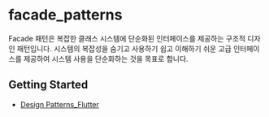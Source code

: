 # facade_patterns

Facade 패턴은 복잡한 클래스 시스템에 단순화된 인터페이스를 제공하는 구조적 디자인 패턴입니다. 
시스템의 복잡성을 숨기고 사용하기 쉽고 이해하기 쉬운 고급 인터페이스를 제공하여 
시스템 사용을 단순화하는 것을 목표로 합니다.


## Getting Started


- [Design Patterns_Flutter](https://kazlauskas.dev/flutter-design-patterns-7-facade/)


